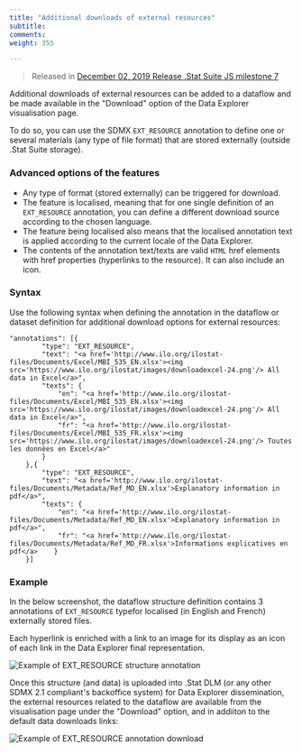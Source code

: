 ```yaml
---
title: "Additional downloads of external resources"
subtitle: 
comments: 
weight: 355

---
```


>Released in [December 02, 2019 Release .Stat Suite JS milestone 7](https://sis-cc.gitlab.io/dotstatsuite-documentation/changelog/#december-02-2019)

Additional downloads of external resources can be added to a dataflow and be made available in the "Download" option of the Data Explorer visualisation page.

To do so, you can use the SDMX `EXT_RESOURCE` annotation to define one or several materials (any type of file format) that are stored externally (outside .Stat Suite storage).

### Advanced options of the features
* Any type of format (stored externally) can be triggered for download.
* The feature is localised, meaning that for one single definition of an `EXT_RESOURCE` annotation, you can define a different download source according to the chosen language. 
* The feature being localised also means that the localised annotation text is applied according to the current locale of the Data Explorer.
* The contents of the annotation text/texts are valid `HTML` href elements with href properties (hyperlinks to the resource). It can also include an icon.

### Syntax

Use the following syntax when defining the annotation in the dataflow or dataset definition for additional download options for external resources:
```
"annotations": [{
		"type": "EXT_RESOURCE",
		"text": "<a href='http://www.ilo.org/ilostat-files/Documents/Excel/MBI_535_EN.xlsx'><img src='https://www.ilo.org/ilostat/images/downloadexcel-24.png'/> All data in Excel</a>",
		"texts": {
			"en": "<a href='http://www.ilo.org/ilostat-files/Documents/Excel/MBI_535_EN.xlsx'><img src='https://www.ilo.org/ilostat/images/downloadexcel-24.png'/> All data in Excel</a>",
			"fr": "<a href='http://www.ilo.org/ilostat-files/Documents/Excel/MBI_535_FR.xlsx'><img src='https://www.ilo.org/ilostat/images/downloadexcel-24.png'/> Toutes les données en Excel</a>"
		}
	},{
		"type": "EXT_RESOURCE",
		"text": "<a href='http://www.ilo.org/ilostat-files/Documents/Metadata/Ref_MD_EN.xlsx'>Explanatory information in pdf</a>",
		"texts": {
			"en": "<a href='http://www.ilo.org/ilostat-files/Documents/Metadata/Ref_MD_EN.xlsx'>Explanatory information in pdf</a>",
			"fr": "<a href='http://www.ilo.org/ilostat-files/Documents/Metadata/Ref_MD_FR.xlsx'>Informations explicatives en pdf</a>	}
	}]
```

### Example
In the below screenshot, the dataflow structure definition contains 3 annotations of `EXT_RESOURCE` typefor localised (in English and French) externally stored files.

Each hyperlink is enriched with a link to an image for its display as an icon of each link in the Data Explorer final representation.

![Example of EXT_RESOURCE structure annotation](/using-dlm/files/EXTERNAL-RESOURCES-01.png)

Once this structure (and data) is uploaded into .Stat DLM (or any other SDMX 2.1 compliant's backoffice system) for Data Explorer dissemination, the external resources related to the dataflow are available from the visualisation page under the "Download" option, and in addiiton to the default data downloads links:

![Example of EXT_RESOURCE annotation download](/using-dlm/files/EXTERNAL-RESOURCES-02.png)


